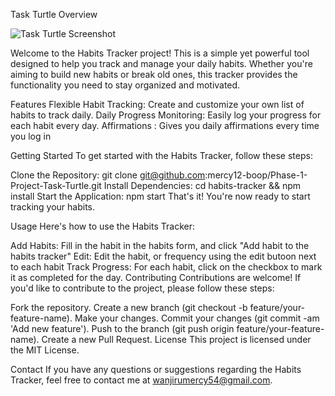 Task Turtle
Overview

![Task Turtle Screenshot](Images/Task_Turtle_Screenshot.PNG)

Welcome to the Habits Tracker project! This is a simple yet powerful tool designed to help you track and manage your daily habits. Whether you're aiming to build new habits or break old ones, this tracker provides the functionality you need to stay organized and motivated.

Features
Flexible Habit Tracking: Create and customize your own list of habits to track daily.
Daily Progress Monitoring: Easily log your progress for each habit every day.
Affirmations : Gives you daily affirmations every time you log in

Getting Started
To get started with the Habits Tracker, follow these steps:

Clone the Repository: git clone git@github.com:mercy12-boop/Phase-1-Project-Task-Turtle.git
Install Dependencies: cd habits-tracker && npm install
Start the Application: npm start
That's it! You're now ready to start tracking your habits.

Usage
Here's how to use the Habits Tracker:

Add Habits: Fill in the habit in the habits form, and click "Add habit to the habits tracker"
Edit: Edit the habit, or frequency using the edit butoon next to each habit
Track Progress: For each habit, click on the checkbox to mark it as completed for the day.
Contributing
Contributions are welcome! If you'd like to contribute to the project, please follow these steps:

Fork the repository.
Create a new branch (git checkout -b feature/your-feature-name).
Make your changes.
Commit your changes (git commit -am 'Add new feature').
Push to the branch (git push origin feature/your-feature-name).
Create a new Pull Request.
License
This project is licensed under the MIT License.

Contact
If you have any questions or suggestions regarding the Habits Tracker, feel free to contact me at wanjirumercy54@gmail.com.
